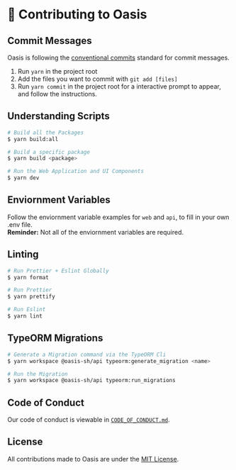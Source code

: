 # 🔨 Contributing to Oasis

## Commit Messages
Oasis is following the [conventional commits](https://www.conventionalcommits.org/en/v1.0.0-beta.2/) standard for commit messages.

1. Run `yarn` in the project root
2. Add the files you want to commit with `git add [files]`
3. Run `yarn commit` in the project root for a interactive prompt to appear, and follow the instructions.

## Understanding Scripts
```bash
# Build all the Packages
$ yarn build:all

# Build a specific package
$ yarn build <package>

# Run the Web Application and UI Components
$ yarn dev
``` 

## Enviornment Variables
Follow the enviornment variable examples for `web` and `api`, to fill in your own .env file. <br/>
**Reminder:** Not all of the enviornment variables are required.

## Linting
```bash
# Run Prettier + Eslint Globally
$ yarn format

# Run Prettier 
$ yarn prettify

# Run Eslint
$ yarn lint
``` 

## TypeORM Migrations
```bash
# Generate a Migration command via the TypeORM Cli
$ yarn workspace @oasis-sh/api typeorm:generate_migration <name>

# Run the Migration
$ yarn workspace @oasis-sh/api typeorm:run_migrations
``` 

## Code of Conduct
Our code of conduct is viewable in [`CODE_OF_CONDUCT.md`](https://github.com/oasis-sh/oasis/blob/staging/.github/CODE_OF_CONDUCT.md).

## License
All contributions made to Oasis are under the [MIT License](LICENSE).
